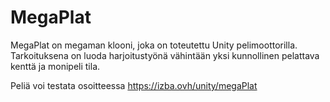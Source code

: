 # MegaPlat

MegaPlat on megaman klooni, joka on toteutettu Unity pelimoottorilla. Tarkoituksena on luoda harjoitustyönä vähintään yksi kunnollinen pelattava kenttä ja monipeli tila.

Peliä voi testata osoitteessa https://izba.ovh/unity/megaPlat
